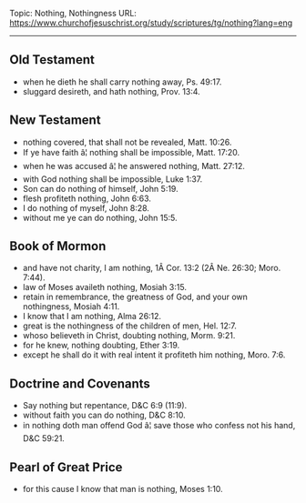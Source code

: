 Topic: Nothing, Nothingness
URL: https://www.churchofjesuschrist.org/study/scriptures/tg/nothing?lang=eng

---

## Old Testament

- when he dieth he shall carry nothing away, Ps. 49:17.
- sluggard desireth, and hath nothing, Prov. 13:4.

## New Testament

- nothing covered, that shall not be revealed, Matt. 10:26.
- If ye have faith â¦ nothing shall be impossible, Matt. 17:20.
- when he was accused â¦ he answered nothing, Matt. 27:12.
- with God nothing shall be impossible, Luke 1:37.
- Son can do nothing of himself, John 5:19.
- flesh profiteth nothing, John 6:63.
- I do nothing of myself, John 8:28.
- without me ye can do nothing, John 15:5.

## Book of Mormon

- and have not charity, I am nothing, 1Â Cor. 13:2 (2Â Ne. 26:30; Moro. 7:44).
- law of Moses availeth nothing, Mosiah 3:15.
- retain in remembrance, the greatness of God, and your own nothingness, Mosiah 4:11.
- I know that I am nothing, Alma 26:12.
- great is the nothingness of the children of men, Hel. 12:7.
- whoso believeth in Christ, doubting nothing, Morm. 9:21.
- for he knew, nothing doubting, Ether 3:19.
- except he shall do it with real intent it profiteth him nothing, Moro. 7:6.

## Doctrine and Covenants

- Say nothing but repentance, D&C 6:9 (11:9).
- without faith you can do nothing, D&C 8:10.
- in nothing doth man offend God â¦ save those who confess not his hand, D&C 59:21.

## Pearl of Great Price

- for this cause I know that man is nothing, Moses 1:10.

